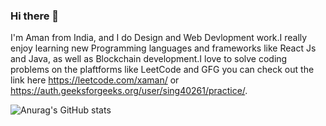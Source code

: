 ### Hi there 👋

I'm Aman from India, and I do Design and Web Devlopment work.I really enjoy learning new Programming languages and frameworks like React Js and Java, as well as Blockchain development.I love to solve coding problems on the  plaftforms like LeetCode and GFG you can check out the link here https://leetcode.com/xaman/ or https://auth.geeksforgeeks.org/user/sing40261/practice/.

![Anurag's GitHub stats](https://github-readme-stats.vercel.app/api?username=xamanyy&show_icons=true&theme=radical)
